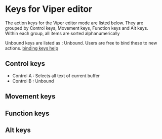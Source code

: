 # Keys for Viper editor

The action keys for the Viper editor mode are listed below. They are grouped by
Control keys, Movement keys, Function keys and Alt keys.
Within each group, all items are sorted alphanumerically

Unbound keys are listed as : Unbound. 
Users are free to bind these to new actions. [binding keys help](bind)

## Control keys

- Control A  : Selects all text of current buffer
- Control B : Unbound

## Movement keys

## Function keys

## Alt keys
